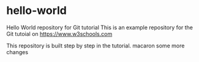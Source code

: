 # hello-world
Hello World repository for Git tutorial
This is an example repository for the Git tutoial on https://www.w3schools.com

This repository is built step by step in the tutorial. 
macaron
some more changes
